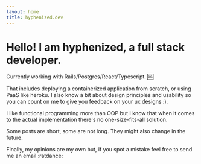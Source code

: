 ```yaml
---
layout: home
title: hyphenized.dev
---
```


# Hello! I am hyphenized, a full stack developer.

Currently working with Rails/Postgres/React/Typescript. :cool:

That includes deploying a containerized application from scratch, or using PaaS like heroku. I also know a bit about design principles and usability so you can count on me to give you feedback on your ux designs :).

I like functional programming more than OOP but I know that when it comes to the actual implementation there's no one-size-fits-all solution.

Some posts are short, some are not long. They might also change in the future. 

Finally, my opinions are my own but, if you spot a mistake feel free to send me an email :ratdance:
